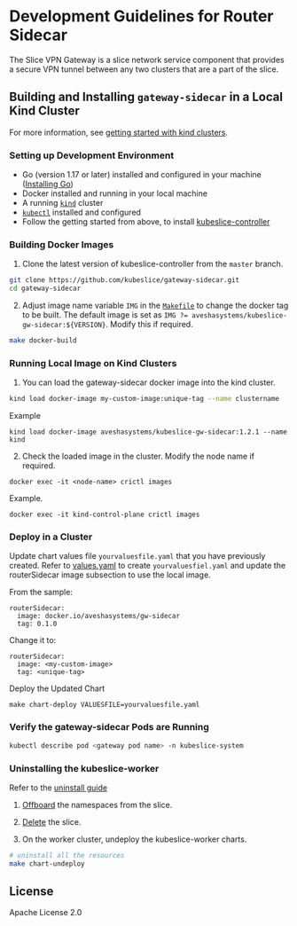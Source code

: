 # Development Guidelines for Router Sidecar

The Slice VPN Gateway is a slice network service component that provides a secure VPN tunnel between any two clusters that are a part of the slice.

## Building and Installing `gateway-sidecar` in a Local Kind Cluster
For more information, see [getting started with kind clusters](https://docs.avesha.io/documentation/open-source/0.2.0/getting-started-with-kind-clusters).

### Setting up Development Environment

* Go (version 1.17 or later) installed and configured in your machine ([Installing Go](https://go.dev/dl/))
* Docker installed and running in your local machine
* A running [`kind`](https://kind.sigs.k8s.io/)  cluster
* [`kubectl`](https://kubernetes.io/docs/tasks/tools/) installed and configured
* Follow the getting started from above, to install [kubeslice-controller](https://github.com/kubeslice/kubeslice-controller) 



### Building Docker Images

1. Clone the latest version of kubeslice-controller from  the `master` branch.

```bash
git clone https://github.com/kubeslice/gateway-sidecar.git
cd gateway-sidecar
```

2. Adjust image name variable `IMG` in the [`Makefile`](Makefile) to change the docker tag to be built.
   The default image is set as `IMG ?= aveshasystems/kubeslice-gw-sidecar:${VERSION}`. Modify this if required.

```bash
make docker-build
```
### Running Local Image on Kind Clusters

1. You can load the gateway-sidecar docker image into the kind cluster.

```bash
kind load docker-image my-custom-image:unique-tag --name clustername
```

Example

```console
kind load docker-image aveshasystems/kubeslice-gw-sidecar:1.2.1 --name kind
```

2. Check the loaded image in the cluster. Modify the node name if required.

```console
docker exec -it <node-name> crictl images
```

Example.

```console
docker exec -it kind-control-plane crictl images
```

### Deploy in a Cluster

Update chart values file `yourvaluesfile.yaml` that you have previously created.
Refer to [values.yaml](https://github.com/kubeslice/charts/blob/master/charts/kubeslice-worker/values.yaml) to create `yourvaluesfiel.yaml` and update the routerSidecar image subsection to use the local image.

From the sample:

```
routerSidecar:
  image: docker.io/aveshasystems/gw-sidecar
  tag: 0.1.0
```

Change it to:

```
routerSidecar:
  image: <my-custom-image>
  tag: <unique-tag>
```

Deploy the Updated Chart

```console
make chart-deploy VALUESFILE=yourvaluesfile.yaml
```

### Verify the gateway-sidecar Pods are Running

```bash
kubectl describe pod <gateway pod name> -n kubeslice-system
```
### Uninstalling the kubeslice-worker

Refer to the [uninstall guide](https://docs.avesha.io/documentation/open-source/0.2.0/getting-started-with-kind-clusters)

1. [Offboard](https://docs.avesha.io/documentation/open-source/0.2.0/getting-started-with-cloud-clusters/uninstalling-kubeslice/offboarding-namespaces) the namespaces from the slice.

2. [Delete](https://docs.avesha.io/documentation/open-source/0.2.0/getting-started-with-cloud-clusters/uninstalling-kubeslice/deleting-the-slice) the slice.

3. On the worker cluster, undeploy the kubeslice-worker charts.

```bash
# uninstall all the resources
make chart-undeploy
```

## License

Apache License 2.0
